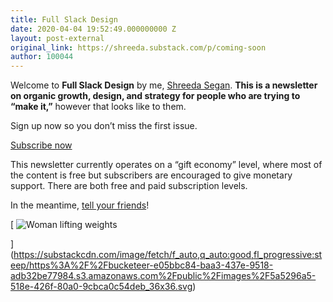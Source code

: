 ```yaml
---
title: Full Slack Design
date: 2020-04-04 19:52:49.000000000 Z
layout: post-external
original_link: https://shreeda.substack.com/p/coming-soon
author: 100044
---
```


Welcome to **Full Slack Design** by me, [Shreeda Segan](http://www.shreedasegan.com). **This is a newsletter on organic growth, design, and strategy for people who are trying to “make it,”** however that looks like to them.

Sign up now so you don’t miss the first issue.

[Subscribe now](https://shreeda.substack.com/subscribe?)

This newsletter currently operates on a “gift economy” level, where most of the content is free but subscribers are encouraged to give monetary support. There are both free and paid subscription levels.

In the meantime, [tell your friends](https://shreeda.substack.com/p/coming-soon?token=eyJ1c2VyX2lkIjozMTAwMTk5LCJwb3N0X2lkIjozNTE2NDQsImlhdCI6MTU5NDY3MTE4OSwiaXNzIjoicHViLTM2NzQ1Iiwic3ViIjoicG9zdC1yZWFjdGlvbiJ9.AfQmMEFHwOfF1b-9zw4rPFz6_F84qr7IwGsxjFm2uj4&utm_source=substack&utm_medium=email&utm_content=share&action=share)!

 [
 ![Woman lifting weights](https://substackcdn.com/image/fetch/w_1456,c_limit,f_auto,q_auto:good,fl_progressive:steep/https%3A%2F%2Fbucketeer-e05bbc84-baa3-437e-9518-adb32be77984.s3.amazonaws.com%2Fpublic%2Fimages%2F5a5296a5-518e-426f-80a0-9cbca0c54deb_36x36.svg "Woman lifting weights")

](https://substackcdn.com/image/fetch/f_auto,q_auto:good,fl_progressive:steep/https%3A%2F%2Fbucketeer-e05bbc84-baa3-437e-9518-adb32be77984.s3.amazonaws.com%2Fpublic%2Fimages%2F5a5296a5-518e-426f-80a0-9cbca0c54deb_36x36.svg)

